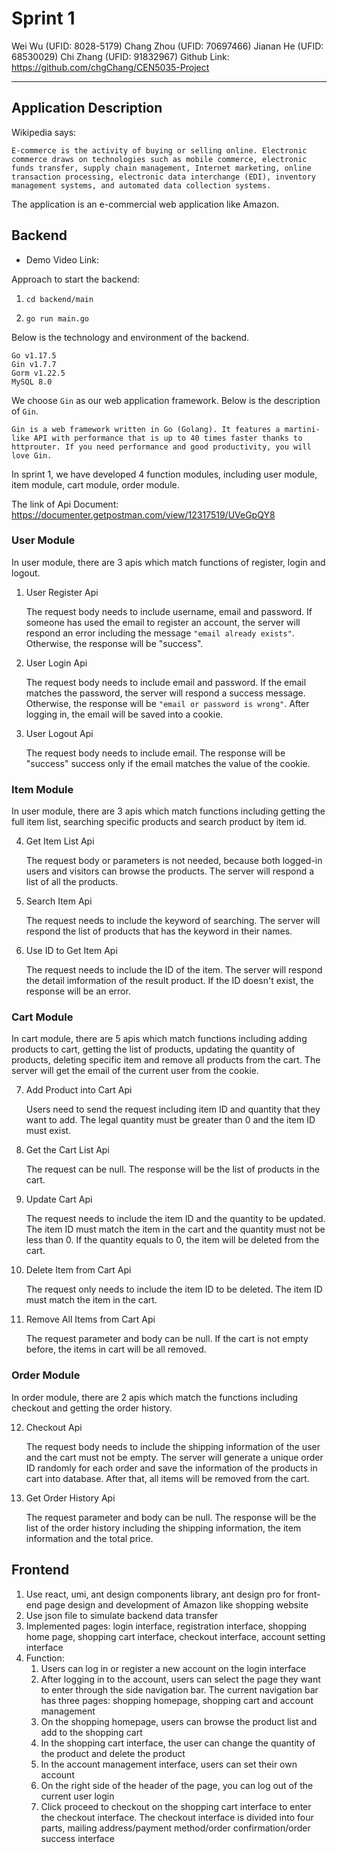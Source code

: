 # Sprint 1

Wei Wu (UFID: 8028-5179)
Chang Zhou (UFID: 70697466)
Jianan He (UFID: 68530029)
Chi Zhang (UFID: 91832967)
Github Link: https://github.com/chgChang/CEN5035-Project

---

## Application Description

Wikipedia says:

```
E-commerce is the activity of buying or selling online. Electronic commerce draws on technologies such as mobile commerce, electronic funds transfer, supply chain management, Internet marketing, online transaction processing, electronic data interchange (EDI), inventory management systems, and automated data collection systems. 
```

The application is an e-commercial web application like Amazon.

## Backend

- Demo Video Link:

Approach to start the backend:

1. ```shell
   cd backend/main
   ```

2. ```shell
   go run main.go
   ```

Below is the technology and environment of the backend.

```
Go v1.17.5
Gin v1.7.7
Gorm v1.22.5
MySQL 8.0
```

We choose `Gin` as our web application framework. Below is the description of `Gin`.

```
Gin is a web framework written in Go (Golang). It features a martini-like API with performance that is up to 40 times faster thanks to httprouter. If you need performance and good productivity, you will love Gin.
```

In sprint 1, we have developed 4 function modules, including user module, item module, cart module, order module.

The link of Api Document: https://documenter.getpostman.com/view/12317519/UVeGpQY8

### User Module

In user module, there are 3 apis which match functions of register, login and logout.

1. User Register Api

   The request body needs to include username, email and password. If someone has used the email to register an account, the server will respond an error including the message `"email already exists"`. Otherwise, the response will be "success".

2. User Login Api

   The request body needs to include email and password. If the email matches the password, the server will respond a success message. Otherwise, the response will be `"email or password is wrong"`. After logging in, the email will be saved into a cookie.

3. User Logout Api

   The request body needs to include email. The response will be "success" success only if the email matches the value of the cookie.

### Item Module

In user module, there are 3 apis which match functions including getting the full item list, searching specific products and search product by item id.

4. Get Item List Api

   The request body or parameters is not needed, because both logged-in users and visitors can browse the products. The server will respond a list of all the products.

5. Search Item Api

   The request needs to include the keyword of searching. The server will respond the list of products that has the keyword  in their names.

6. Use ID to Get Item Api

   The request needs to include the ID of the item. The server will respond the detail imformation of the result product. If the ID doesn't exist, the response will be an error.

### Cart Module

In cart module, there are 5 apis which match functions including adding products to cart, getting the list of products, updating the quantity of products, deleting specific item and remove all products from the cart. The server will get the email of the current user from the cookie.

7. Add Product into Cart Api

   Users need to send the request including item ID and quantity that they want to add. The legal quantity must be greater than 0 and the item ID must exist.

8. Get the Cart List Api

   The request can be null. The response will be the list of products in the cart.

9. Update Cart Api

   The request needs to include the item ID and the quantity to be updated. The item ID must match the item in the cart and the quantity must not be less than 0. If the quantity equals to 0, the item will be deleted from the cart.

10. Delete Item from Cart Api

    The request only needs to include the item ID to be deleted. The item ID must match the item in the cart.

11. Remove All Items from Cart Api

    The request parameter and body can be null. If the cart is not empty before, the items in cart will be all removed.

### Order Module

In order module, there are 2 apis which match the functions including checkout and getting the order history.

12. Checkout Api

    The request body needs to include the shipping information of the user and the cart must not be empty. The server will generate a unique order ID randomly for each order and save the information of the products in cart into database. After that, all items will be removed from the cart.

13. Get Order History Api

    The request parameter and body can be null. The response will be the list of the order history including the shipping information, the item information and the total price.

## Frontend

1. Use react, umi, ant design components library, ant design pro for front-end page design and development of Amazon like shopping website
2. Use json file to simulate backend data transfer
3. Implemented pages: login interface, registration interface, shopping home page, shopping cart interface, checkout interface, account setting interface
4. Function:
   1. Users can log in or register a new account on the login interface
   2. After logging in to the account, users can select the page they want to enter through the side navigation bar. The current navigation bar has three pages: shopping homepage, shopping cart and account management
   3. On the shopping homepage, users can browse the product list and add to the shopping cart
   4. In the shopping cart interface, the user can change the quantity of the product and delete the product
   5. In the account management interface, users can set their own account 
   6. On the right side of the header of the page, you can log out of the current user login
   7. Click proceed to checkout on the shopping cart interface to enter the checkout interface. The checkout interface is divided into four parts, mailing address/payment method/order confirmation/order success interface
